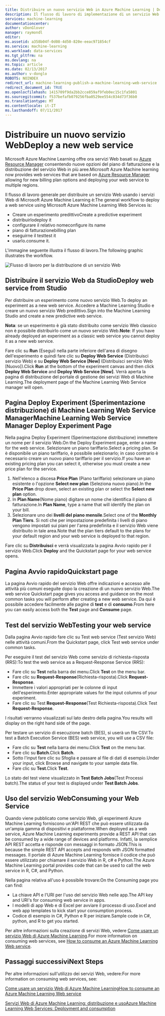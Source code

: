 ```yaml
---
title: Distribuire un nuovo servizio Web in Azure Machine Learning | Documentazione Microsoft
description: Il flusso di lavoro di implementazione di un servizio Web basato su ARM
services: machine-learning
documentationcenter: 
author: vDonGlover
manager: raymondl
editor: 
ms.assetid: a358b04f-0d08-4d50-820e-eeac971854cf
ms.service: machine-learning
ms.workload: data-services
ms.tgt_pltfrm: na
ms.devlang: na
ms.topic: article
ms.date: 02/13/2017
ms.author: v-donglo
ROBOTS: NOINDEX
redirect_url: machine-learning-publish-a-machine-learning-web-service
redirect_document_id: TRUE
ms.openlocfilehash: 1415709f9da2bb2cce859af9feb0ec15c1fa5801
ms.sourcegitcommit: f537befafb079256fba0529ee554c034d73f36b0
ms.translationtype: MT
ms.contentlocale: it-IT
ms.lasthandoff: 07/11/2017
---
```

# <a name="deploy-a-new-web-service"></a><span data-ttu-id="950a8-103">Distribuire un nuovo servizio Web</span><span class="sxs-lookup"><span data-stu-id="950a8-103">Deploy a new web service</span></span>
<span data-ttu-id="950a8-104">Microsoft Azure Machine Learning offre ora servizi Web basati su [Azure Resource Manager](../azure-resource-manager/resource-group-overview.md) consentendo nuove opzioni del piano di fatturazione e la distribuzione del servizio Web in più aree.</span><span class="sxs-lookup"><span data-stu-id="950a8-104">Microsoft Azure Machine learning now provides web services that are based on [Azure Resource Manager](../azure-resource-manager/resource-group-overview.md) allowing for new billing plan options and deploying your web service to multiple regions.</span></span>

<span data-ttu-id="950a8-105">Il flusso di lavoro generale per distribuire un servizio Web usando i servizi Web di Microsoft Azure Machine Learning è:</span><span class="sxs-lookup"><span data-stu-id="950a8-105">The general workflow to deploy a web service using Microsoft Azure Machine Learning Web Services is:</span></span>

* <span data-ttu-id="950a8-106">Creare un esperimento predittivo</span><span class="sxs-lookup"><span data-stu-id="950a8-106">Create a predictive experiment</span></span>
* <span data-ttu-id="950a8-107">distribuirlo</span><span class="sxs-lookup"><span data-stu-id="950a8-107">deploy it</span></span>
* <span data-ttu-id="950a8-108">configurare il relativo nome</span><span class="sxs-lookup"><span data-stu-id="950a8-108">configure its name</span></span>
* <span data-ttu-id="950a8-109">piano di fatturazione</span><span class="sxs-lookup"><span data-stu-id="950a8-109">billing plan</span></span>
* <span data-ttu-id="950a8-110">eseguirne il test</span><span class="sxs-lookup"><span data-stu-id="950a8-110">test it</span></span>
* <span data-ttu-id="950a8-111">usarlo.</span><span class="sxs-lookup"><span data-stu-id="950a8-111">consume it.</span></span>

<span data-ttu-id="950a8-112">L'immagine seguente illustra il flusso di lavoro.</span><span class="sxs-lookup"><span data-stu-id="950a8-112">The following graphic illustrates the workflow.</span></span>

![Flusso di lavoro per la distribuzione di un servizio Web][1]

## <a name="deploy-web-service-from-studio"></a><span data-ttu-id="950a8-114">Distribuire il servizio Web da Studio</span><span class="sxs-lookup"><span data-stu-id="950a8-114">Deploy web service from Studio</span></span>
<span data-ttu-id="950a8-115">Per distribuire un esperimento come nuovo servizio Web.</span><span class="sxs-lookup"><span data-stu-id="950a8-115">To deploy an experiment as a new web service.</span></span> <span data-ttu-id="950a8-116">Accedere a Machine Learning Studio e creare un nuovo servizio Web predittivo.</span><span class="sxs-lookup"><span data-stu-id="950a8-116">Sign into the Machine Learning Studio and create a new predictive web service.</span></span> 

<span data-ttu-id="950a8-117">**Nota**: se un esperimento è già stato distribuito come servizio Web classico non è possibile distribuirlo come un nuovo servizio Web.</span><span class="sxs-lookup"><span data-stu-id="950a8-117">**Note**: If you have already deployed an experiment as a classic web service you cannot deploy it as a new web service.</span></span>

<span data-ttu-id="950a8-118">Fare clic su **Run** (Esegui) nella parte inferiore dell'area di disegno dell'esperimento e quindi fare clic su **Deploy Web Service** (Distribuisci servizio Web) e su **Deploy Web Service [New]** (Distribuisci servizio Web [Nuovo]).</span><span class="sxs-lookup"><span data-stu-id="950a8-118">Click **Run** at the bottom of the experiment canvas and then click **Deploy Web Service** and **Deploy Web Service [New]**.</span></span> <span data-ttu-id="950a8-119">Verrà aperta la pagina di distribuzione del portale di gestione dei servizi Web di Machine Learning.</span><span class="sxs-lookup"><span data-stu-id="950a8-119">The deployment page of the Machine Learning Web Service manager will open.</span></span>

## <a name="machine-learning-web-service-manager-deploy-experiment-page"></a><span data-ttu-id="950a8-120">Pagina Deploy Experiment (Sperimentazione distribuzione) di Machine Learning Web Service Manager</span><span class="sxs-lookup"><span data-stu-id="950a8-120">Machine Learning Web Service Manager Deploy Experiment Page</span></span>
<span data-ttu-id="950a8-121">Nella pagina Deploy Experiment (Sperimentazione distribuzione) immettere un nome per il servizio Web.</span><span class="sxs-lookup"><span data-stu-id="950a8-121">On the Deploy Experiment page, enter a name for the web service.</span></span>
<span data-ttu-id="950a8-122">Selezionare un piano tariffario.</span><span class="sxs-lookup"><span data-stu-id="950a8-122">Select a pricing plan.</span></span> <span data-ttu-id="950a8-123">Se è disponibile un piano tariffario, è possibile selezionarlo; in caso contrario è necessario creare un nuovo piano tariffario per il servizio.</span><span class="sxs-lookup"><span data-stu-id="950a8-123">If you have an existing pricing plan you can select it, otherwise you must create a new price plan for the service.</span></span> 

1. <span data-ttu-id="950a8-124">Nell'elenco a discesa **Price Plan** (Piano tariffario) selezionare un piano esistente o l'opzione **Select new plan** (Seleziona nuovo piano).</span><span class="sxs-lookup"><span data-stu-id="950a8-124">In the **Price Plan** drop down, select an existing plan or select the **Select new plan** option.</span></span>
2. <span data-ttu-id="950a8-125">In **Plan Name**(Nome piano) digitare un nome che identifica il piano di fatturazione.</span><span class="sxs-lookup"><span data-stu-id="950a8-125">In **Plan Name**, type a name that will identify the plan on your bill.</span></span>
3. <span data-ttu-id="950a8-126">Selezionare uno dei **livelli del piano mensile**.</span><span class="sxs-lookup"><span data-stu-id="950a8-126">Select one of the **Monthly Plan Tiers**.</span></span> <span data-ttu-id="950a8-127">Si noti che per impostazione predefinita i livelli di piano vengono impostati sui piani per l'area predefinita e il servizio Web viene distribuito in tale area.</span><span class="sxs-lookup"><span data-stu-id="950a8-127">Note that the plan tiers default to the plans for your default region and your web service is deployed to that region.</span></span>

<span data-ttu-id="950a8-128">Fare clic su **Distribuisci** e verrà visualizzata la pagina Avvio rapido per il servizio Web.</span><span class="sxs-lookup"><span data-stu-id="950a8-128">Click **Deploy** and the Quickstart page for your web service opens.</span></span>

## <a name="quickstart-page"></a><span data-ttu-id="950a8-129">Pagina Avvio rapido</span><span class="sxs-lookup"><span data-stu-id="950a8-129">Quickstart page</span></span>
<span data-ttu-id="950a8-130">La pagina Avvio rapido del servizio Web offre indicazioni e accesso alle attività più comuni eseguite dopo la creazione di un nuovo servizio Web.</span><span class="sxs-lookup"><span data-stu-id="950a8-130">The web service Quickstart page gives you access and guidance on the most common tasks you will perform after creating a new web service.</span></span> <span data-ttu-id="950a8-131">Da qui è possibile accedere facilmente alle pagine di **test** e di **consumo**.</span><span class="sxs-lookup"><span data-stu-id="950a8-131">From here you can easily access both the **Test** page and **Consume** page.</span></span>

## <a name="testing-your-web-service"></a><span data-ttu-id="950a8-132">Test del servizio Web</span><span class="sxs-lookup"><span data-stu-id="950a8-132">Testing your web service</span></span>
<span data-ttu-id="950a8-133">Dalla pagina Avvio rapido fare clic su Test web service (Test servizio Web) nelle attività comuni.</span><span class="sxs-lookup"><span data-stu-id="950a8-133">From the Quickstart page, click Test web service under common tasks.</span></span>   

<span data-ttu-id="950a8-134">Per eseguire il test del servizio Web come servizio di richiesta-risposta (RRS):</span><span class="sxs-lookup"><span data-stu-id="950a8-134">To test the web service as a Request-Response Service (RRS):</span></span>

* <span data-ttu-id="950a8-135">Fare clic su **Test** nella barra dei menu.</span><span class="sxs-lookup"><span data-stu-id="950a8-135">Click **Test** on the menu bar.</span></span>
* <span data-ttu-id="950a8-136">Fare clic su **Request-Response**(Richiesta-risposta).</span><span class="sxs-lookup"><span data-stu-id="950a8-136">Click **Request-Response**.</span></span>
* <span data-ttu-id="950a8-137">Immettere i valori appropriati per le colonne di input dell'esperimento.</span><span class="sxs-lookup"><span data-stu-id="950a8-137">Enter appropriate values for the input columns of your experiment.</span></span>
* <span data-ttu-id="950a8-138">Fare clic su Test **Request-Response**(Test Richiesta-risposta).</span><span class="sxs-lookup"><span data-stu-id="950a8-138">Click Test **Request-Response**.</span></span>

<span data-ttu-id="950a8-139">I risultati verranno visualizzati sul lato destro della pagina.</span><span class="sxs-lookup"><span data-stu-id="950a8-139">You results will display on the right hand side of the page.</span></span>

<span data-ttu-id="950a8-140">Per testare un servizio di esecuzione batch (BES), si userà un file CSV:</span><span class="sxs-lookup"><span data-stu-id="950a8-140">To test a Batch Execution Service (BES) web service, you will use a CSV file:</span></span>

* <span data-ttu-id="950a8-141">Fare clic su **Test** nella barra dei menu.</span><span class="sxs-lookup"><span data-stu-id="950a8-141">Click **Test** on the menu bar.</span></span>
* <span data-ttu-id="950a8-142">Fare clic su **Batch**.</span><span class="sxs-lookup"><span data-stu-id="950a8-142">Click **Batch**.</span></span>
* <span data-ttu-id="950a8-143">Sotto l'input fare clic su Sfoglia e passare al file di dati di esempio.</span><span class="sxs-lookup"><span data-stu-id="950a8-143">Under your input, click Browse and navigate to your sample data file.</span></span>
* <span data-ttu-id="950a8-144">Fare clic su **Test**.</span><span class="sxs-lookup"><span data-stu-id="950a8-144">Click **Test**.</span></span>

<span data-ttu-id="950a8-145">Lo stato del test viene visualizzato in **Test Batch Jobs**(Test Processi batch).</span><span class="sxs-lookup"><span data-stu-id="950a8-145">The status of your test is displayed under **Test Batch Jobs**.</span></span>

## <a name="consuming-your-web-service"></a><span data-ttu-id="950a8-146">Uso del servizio Web</span><span class="sxs-lookup"><span data-stu-id="950a8-146">Consuming your Web Service</span></span>
<span data-ttu-id="950a8-147">Quando viene pubblicato come servizio Web, gli esperimenti Azure Machine Learning forniscono un'API REST che può essere utilizzata da un'ampia gamma di dispositivi e piattaforme.</span><span class="sxs-lookup"><span data-stu-id="950a8-147">When deployed as a web service, Azure Machine Learning experiments provide a REST API that can be consumed by a wide range of devices and platforms.</span></span> <span data-ttu-id="950a8-148">Infatti, la semplice API REST accetta e risponde con messaggi in formato JSON.</span><span class="sxs-lookup"><span data-stu-id="950a8-148">This is because the simple REST API accepts and responds with JSON formatted messages.</span></span> <span data-ttu-id="950a8-149">Il portale di Azure Machine Learning fornisce il codice che può essere utilizzato per chiamare il servizio Web in R, c# e Python.</span><span class="sxs-lookup"><span data-stu-id="950a8-149">The Azure Machine Learning portal provides code that can be used to call the web service in R, C#, and Python.</span></span>

<span data-ttu-id="950a8-150">Nella pagina relativa all'uso è possibile trovare:</span><span class="sxs-lookup"><span data-stu-id="950a8-150">On the Consuming page you can find:</span></span>

* <span data-ttu-id="950a8-151">La chiave API e l'URI per l'uso del servizio Web nelle app.</span><span class="sxs-lookup"><span data-stu-id="950a8-151">The API key and URI's for consuming web service in apps.</span></span>
* <span data-ttu-id="950a8-152">I modelli di app Web e di Excel per avviare il processo di uso.</span><span class="sxs-lookup"><span data-stu-id="950a8-152">Excel and web app templates to kick start your consumption process.</span></span>
* <span data-ttu-id="950a8-153">Codice di esempio in C#, Python e R per iniziare.</span><span class="sxs-lookup"><span data-stu-id="950a8-153">Sample code in C#, python, and R to get you started.</span></span>

<span data-ttu-id="950a8-154">Per altre informazioni sulla creazione di servizi Web, vedere [Come usare un servizio Web di Azure Machine Learning](machine-learning-consume-web-services.md).</span><span class="sxs-lookup"><span data-stu-id="950a8-154">For more information on consuming web services, see [How to consume an Azure Machine Learning Web service](machine-learning-consume-web-services.md).</span></span>

## <a name="next-steps"></a><span data-ttu-id="950a8-155">Passaggi successivi</span><span class="sxs-lookup"><span data-stu-id="950a8-155">Next Steps</span></span>
<span data-ttu-id="950a8-156">Per altre informazioni sull'utilizzo dei servizi Web, vedere:</span><span class="sxs-lookup"><span data-stu-id="950a8-156">For more information on consuming web services, see:</span></span>

[<span data-ttu-id="950a8-157">Come usare un servizio Web di Azure Machine Learning</span><span class="sxs-lookup"><span data-stu-id="950a8-157">How to consume an Azure Machine Learning Web service</span></span>](machine-learning-consume-web-services.md)

[<span data-ttu-id="950a8-158">Servizi Web di Azure Machine Learning: distribuzione e uso</span><span class="sxs-lookup"><span data-stu-id="950a8-158">Azure Machine Learning Web Services: Deployment and consumption</span></span>](machine-learning-deploy-consume-web-service-guide.md)

<!--Image references-->
[1]: ./media/machine-learning-webservice-deploy-a-web-service/armdeploymentworkflow.png


<!--links-->
